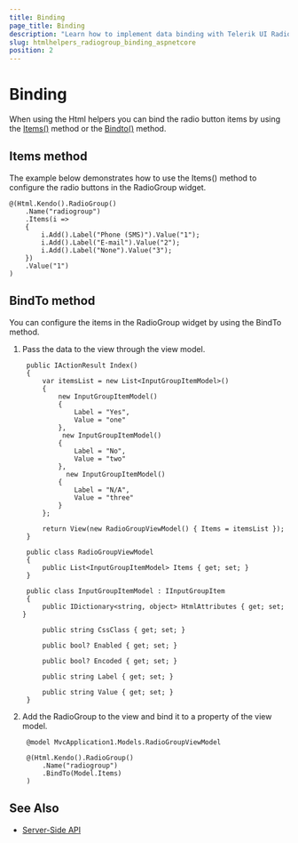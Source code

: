 ```yaml
---
title: Binding
page_title: Binding
description: "Learn how to implement data binding with Telerik UI RadioGroup HtmlHelper for {{ site.framework }}."
slug: htmlhelpers_radiogroup_binding_aspnetcore
position: 2
---
```


# Binding

When using the Html helpers you can bind the radio button items by using the [Items()](#items) method or the [Bindto()](#bindto) method.

## Items method

The example below demonstrates how to use the Items() method to configure the radio buttons in the RadioGroup widget.

    @(Html.Kendo().RadioGroup()
        .Name("radiogroup")
        .Items(i =>
        {
            i.Add().Label("Phone (SMS)").Value("1");
            i.Add().Label("E-mail").Value("2");
            i.Add().Label("None").Value("3");
        })
        .Value("1")
    )


## BindTo method

You can configure the items in the RadioGroup widget by using the BindTo method.

1. Pass the data to the view through the view model.

        public IActionResult Index()
        {
            var itemsList = new List<InputGroupItemModel>()
            {
                new InputGroupItemModel()
                {
                    Label = "Yes",
                    Value = "one"
                },
                 new InputGroupItemModel()
                {
                    Label = "No",
                    Value = "two"                    
                },
                  new InputGroupItemModel()
                {
                    Label = "N/A",
                    Value = "three"
                }
            };

            return View(new RadioGroupViewModel() { Items = itemsList });
        }

        public class RadioGroupViewModel
        {
            public List<InputGroupItemModel> Items { get; set; }
        }
		
		public class InputGroupItemModel : IInputGroupItem
		{
			public IDictionary<string, object> HtmlAttributes { get; set; }
	
			public string CssClass { get; set; }
	
			public bool? Enabled { get; set; }
	
			public bool? Encoded { get; set; }
	
			public string Label { get; set; }
	
			public string Value { get; set; }
		}	


1. Add the RadioGroup to the view and bind it to a property of the view model.

        @model MvcApplication1.Models.RadioGroupViewModel

        @(Html.Kendo().RadioGroup()
            .Name("radiogroup")   
            .BindTo(Model.Items)
        )

## See Also

* [Server-Side API](/api/radiogroup)

